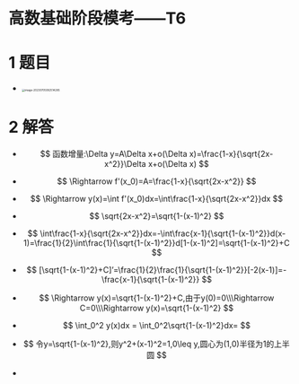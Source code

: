 # 高数基础阶段模考——T6



# 1 题目

* <img src="https://cvp.oss-cn-shanghai.aliyuncs.com/picgo/202307050925385.png" alt="image-20230705092514285" style="zoom: 33%;" />





# 2 解答

* $$
  函数增量:\Delta y=A\Delta x+o(\Delta x)=\frac{1-x}{\sqrt{2x-x^2}}\Delta x+o(\Delta x)
  $$

* $$
  \Rightarrow f'(x_0)=A=\frac{1-x}{\sqrt{2x-x^2}}
  $$

* $$
  \Rightarrow y(x)=\int f'(x_0)dx=\int\frac{1-x}{\sqrt{2x-x^2}}dx
  $$

* $$
  \sqrt{2x-x^2}=\sqrt{1-(x-1)^2}
  $$

* $$
  \int\frac{1-x}{\sqrt{2x-x^2}}dx=-\int\frac{x-1}{\sqrt{1-(x-1)^2}}d(x-1)=\frac{1}{2}\int\frac{1}{\sqrt{1-(x-1)^2}}d[1-(x-1)^2]=\sqrt{1-(x-1)^2}+C
  $$

* $$
  [\sqrt{1-(x-1)^2}+C]’=\frac{1}{2}\frac{1}{\sqrt{1-(x-1)^2}}[-2(x-1)]=-\frac{x-1}{\sqrt{1-(x-1)^2}}
  $$

* $$
  \Rightarrow y(x)=\sqrt{1-(x-1)^2}+C,由于y(0)=0\\\Rightarrow C=0\\\Rightarrow y(x)=\sqrt{1-(x-1)^2}
  $$

* $$
  \int_0^2 y(x)dx = \int_0^2\sqrt{1-(x-1)^2}dx=
  $$

* $$
  令y=\sqrt{1-(x-1)^2},则y^2+(x-1)^2=1,0\leq y,圆心为(1,0)半径为1的上半圆
  $$

  

* 

